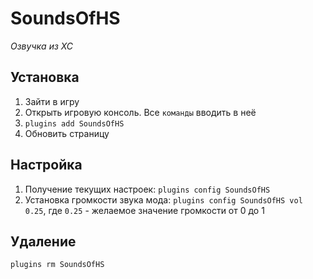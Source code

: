 # SoundsOfHS
*Озвучка из ХС*

## Установка
1. Зайти в игру
2. Открыть игровую консоль. Все `команды` вводить в неё
3. `plugins add SoundsOfHS`
4. Обновить страницу

## Настройка
1. Получение текущих настроек: `plugins config SoundsOfHS`
2. Установка громкости звука мода: `plugins config SoundsOfHS vol 0.25`, где `0.25` - желаемое значение громкости от 0 до 1

## Удаление
`plugins rm SoundsOfHS`